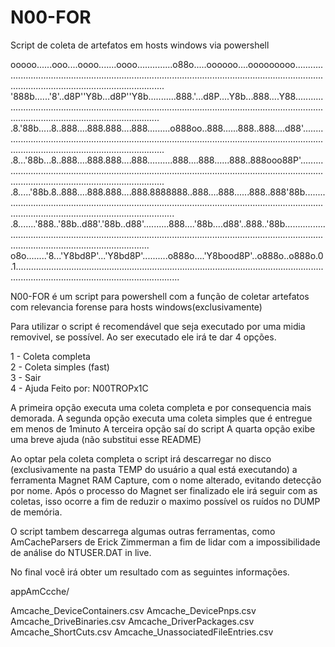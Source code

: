 # N00-FOR
Script de coleta de artefatos em hosts windows via powershell

ooooo......ooo....oooo.......oooo..............o88o.....oooooo....ooooooooo....................................................................................................................................................................................................
'888b......'8'..d8P''Y8b...d8P''Y8b...........888.'...d8P....Y8b...888....Y88..................................................................................................................................................................................................
.8.'88b.....8..888....888.888....888.........o888oo..888......888..888....d88'.................................................................................................................................................................................................
.8...'88b...8..888....888.888....888..........888....888......888..888ooo88P'..................................................................................................................................................................................................
.8.....'88b.8..888....888.888....888.8888888..888....888......888..888'88b.....................................................................................................................................................................................................
.8.......'888..'88b..d88'.'88b..d88'..........888....'88b....d88'..888..'88b...................................................................................................................................................................................................
o8o........'8...'Y8bd8P'...'Y8bd8P'..........o888o....'Y8bood8P'..o888o..o888o.0.1.............................................................................................................................................................................................

N00-FOR é um script para powershell com a função de coletar artefatos com relevancia forense para hosts windows(exclusivamente)

Para utilizar o script é recomendável que seja executado por uma midia removivel, se possível.
Ao ser executado ele irá te dar 4 opções.

  1 - Coleta completa                                                                       
  2 - Coleta simples (fast)                                                                 
  3 - Sair                                                                                  
  4 - Ajuda                                                    Feito por: N00TROPx1C

A primeira opção executa uma coleta completa e por consequencia mais demorada.
A segunda opção executa uma coleta simples que é entregue em menos de 1minuto
A terceira opção saí do script
A quarta opção exibe uma breve ajuda (não substitui esse README)

Ao optar pela coleta completa o script irá descarregar no disco (exclusivamente na pasta TEMP do usuário a qual está executando) a ferramenta Magnet RAM Capture, com o nome alterado, evitando detecção por nome.
Após o processo do Magnet ser finalizado ele irá seguir com as coletas, isso ocorre a fim de reduzir o maximo possível os ruídos no DUMP de memória.

O script tambem descarrega algumas outras ferramentas, como AmCacheParsers de Erick Zimmerman a fim de lidar com a impossibilidade de análise do NTUSER.DAT in live.

No final você irá obter um resultado com as seguintes informações.

appAmCcche/

Amcache_DeviceContainers.csv
Amcache_DevicePnps.csv
Amcache_DriveBinaries.csv
Amcache_DriverPackages.csv
Amcache_ShortCuts.csv
Amcache_UnassociatedFileEntries.csv














